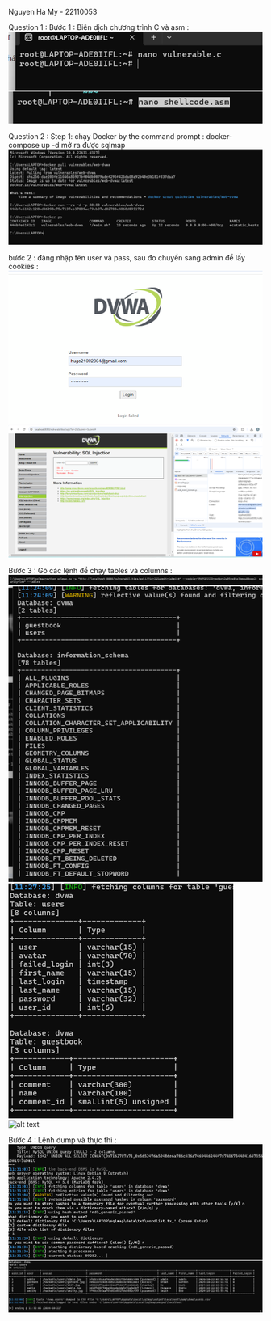 Nguyen Ha My - 22110053 

Question 1 : 
Bước 1 : Biên dịch chương trình C và asm :
![alt text](/c.png) ![alt text](/ASM.png)

Question 2 : 
Step 1:  chạy Docker by the command prompt : docker-compose up -d mở ra được sqlmap
![alt text](/p1.png)

bước 2 : đăng nhập tên user và pass, sau đo chuyển sang admin để lấy cookies :
![alt text](/dnhap.png) ![alt text](/admin.png) 

Bước 3 : Gõ các lệnh để chạy tables và columns :
![alt text](/table.png) ![alt text](/anhtable.png) 
![alt text](/column.png) ![alt text](/lệnhcol.png)

Bước 4 : Lệnh dump và thực thi : 
![alt text](/dump.png) ![alt text](/done.png)